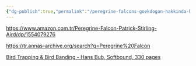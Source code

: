 ```yaml
---
{"dg-publish":true,"permalink":"/peregrine-falcons-goekdogan-hakkinda-hersey/peregrine-falcons-psikoloji-ve-oezellikleri/pregrine-falcon-kitaplar/"}
---
```


https://www.amazon.com.tr/Peregrine-Falcon-Patrick-Stirling-Aird/dp/1554079276

https://tr.annas-archive.org/search?q=Peregrine%20Falcon

[Bird Trapping & Bird Banding - Hans Bub, Softbound, 330 pages](https://www.westernsporting.com/FB2012/bird-trapping-bird-banding-hans-bub-softbound-330-pages.html) 